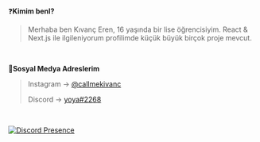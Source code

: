

❓**Kimim benI?**
> Merhaba ben Kıvanç Eren, 16 yaşında bir lise öğrencisiyim. React & Next.js ile ilgileniyorum profilimde küçük büyük birçok proje mevcut.<br/>
<br/>

🔗**Sosyal Medya Adreslerim**
> Instagram -> [@callmekivanc](https://www.instagram.com/callmekivanc/)
> 
> Discord -> [yoya#2268](https://discord.com/users/1020771056157462559)

<br/>

[![Discord Presence](https://lanyard-profile-readme.vercel.app/api/1020771056157462559)](https://discord.com/users/1020771056157462559)
